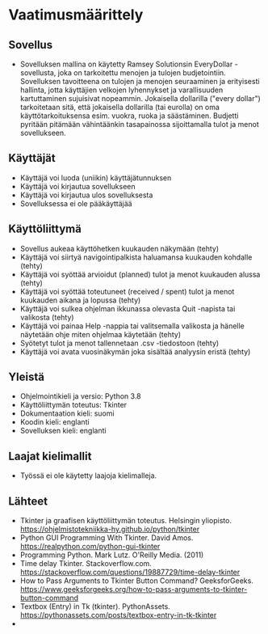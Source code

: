 # Vaatimusmäärittely

## Sovellus
* Sovelluksen mallina on käytetty Ramsey Solutionsin EveryDollar -sovellusta, joka on tarkoitettu menojen ja tulojen budjetointiin. Sovelluksen tavoitteena on tulojen ja menojen seuraaminen ja erityisesti hallinta, jotta käyttäjien velkojen lyhennykset ja varallisuuden kartuttaminen sujuisivat nopeammin. Jokaisella dollarilla ("every dollar") tarkoitetaan sitä, että jokaisella dollarilla (tai eurolla) on oma käyttötarkoituksensa esim. vuokra, ruoka ja säästäminen. Budjetti pyritään pitämään vähintäänkin tasapainossa sijoittamalla tulot ja menot sovellukseen.

## Käyttäjät
* Käyttäjä voi luoda (uniikin) käyttäjätunnuksen
* Käyttäjä voi kirjautua sovellukseen
* Käyttäjä voi kirjautua ulos sovelluksesta
* Sovelluksessa ei ole pääkäyttäjää

## Käyttöliittymä
* Sovellus aukeaa käyttöhetken kuukauden näkymään (tehty)
* Käyttäjä voi siirtyä navigointipalkista haluamansa kuukauden kohdalle (tehty)
* Käyttäjä voi syöttää arvioidut (planned) tulot ja menot kuukauden alussa (tehty)
* Käyttäjä voi syöttää toteutuneet (received / spent) tulot ja menot kuukauden aikana ja lopussa (tehty)
* Käyttäjä voi sulkea ohjelman ikkunassa olevasta Quit -napista tai valikosta (tehty)
* Käyttäjä voi painaa Help -nappia tai valitsemalla valikosta ja hänelle näytetään ohje miten ohjelmaa käytetään (tehty)
* Syötetyt tulot ja menot tallennetaan .csv -tiedostoon (tehty)
* Käyttäjä voi avata vuosinäkymän joka sisältää analyysin eristä (tehty)

## Yleistä
* Ohjelmointikieli ja versio: Python 3.8
* Käyttöliittymän toteutus: Tkinter
* Dokumentaation kieli: suomi
* Koodin kieli: englanti
* Sovelluksen kieli: englanti

## Laajat kielimallit
* Työssä ei ole käytetty laajoja kielimalleja.

## Lähteet
* Tkinter ja graafisen käyttöliittymän toteutus. Helsingin yliopisto. https://ohjelmistotekniikka-hy.github.io/python/tkinter
* Python GUI Programming With Tkinter. David Amos. https://realpython.com/python-gui-tkinter
* Programming Python. Mark Lutz. O'Reilly Media. (2011)
* Time delay Tkinter. Stackoverflow.com. https://stackoverflow.com/questions/19887729/time-delay-tkinter
* How to Pass Arguments to Tkinter Button Command? GeeksforGeeks. https://www.geeksforgeeks.org/how-to-pass-arguments-to-tkinter-button-command
* Textbox (Entry) in Tk (tkinter). PythonAssets. https://pythonassets.com/posts/textbox-entry-in-tk-tkinter
* 

